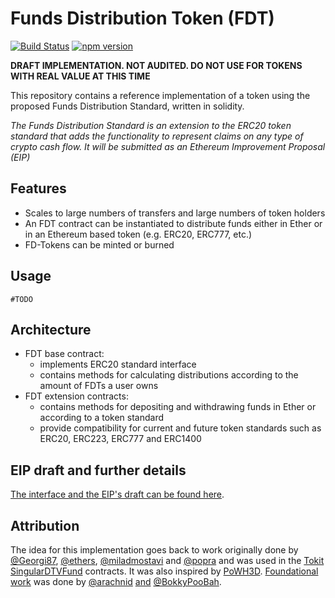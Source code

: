 # Funds Distribution Token (FDT)

[![Build Status](https://travis-ci.org/atpar/funds-distribution-token.svg?branch=master)](https://travis-ci.org/atpar/funds-distribution-token)
[![npm version](http://img.shields.io/npm/v/funds-distribution-token.svg?style=flat)](https://npmjs.org/package/funds-distribution-token "View this project on npm")

**DRAFT IMPLEMENTATION. NOT AUDITED. DO NOT USE FOR TOKENS WITH REAL VALUE AT THIS TIME**

This repository contains a reference implementation of a token using the proposed Funds Distribution Standard, written in solidity.

*The Funds Distribution Standard is an extension to the ERC20 token standard that adds the functionality to represent claims on any type of crypto cash flow. It will be submitted as an Ethereum Improvement Proposal (EIP)*

## Features
- Scales to large numbers of transfers and large numbers of token holders
- An FDT contract can be instantiated to distribute funds either in Ether or in an Ethereum based token (e.g. ERC20, ERC777, etc.) 
- FD-Tokens can be minted or burned

## Usage
```
#TODO
```

## Architecture
- FDT base contract:
	- implements ERC20 standard interface
	- contains methods for calculating distributions according to the amount of FDTs a user owns
- FDT extension contracts:
	- contains methods for depositing and withdrawing funds in Ether or according to a token standard
	- provide compatibility for current and future token standards such as ERC20, ERC223, ERC777 and ERC1400

## EIP draft and further details

[The interface and the EIP's draft can be found here](EIP-DRAFT.md).

## Attribution
The idea for this implementation goes back to work originally done by [@Georgi87](https://github.com/Georgi87), [@ethers](https://github.com/ethers), [@miladmostavi](https://github.com/miladmostavi) and [@popra](https://github.com/popra) and was used in the [Tokit SingularDTVFund](https://github.com/Digital-Mob/singulardtv-tokitio-contracts) contracts. It was also inspired by [PoWH3D](https://etherscan.io/address/0xB3775fB83F7D12A36E0475aBdD1FCA35c091efBe#code). [Foundational work](https://medium.com/@weka/dividend-bearing-tokens-on-ethereum-42d01c710657) was done by [@arachnid](https://github.com/Arachnid) [and](https://github.com/bokkypoobah/DividendPayingTokenContract) [@BokkyPooBah](https://github.com/bokkypoobah).

